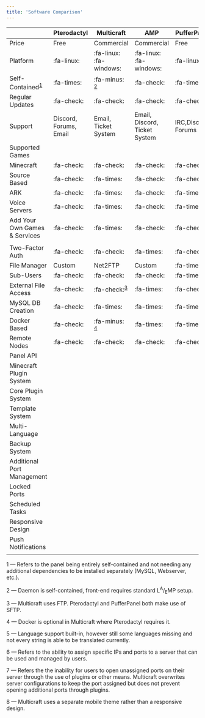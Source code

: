 ```yaml
---
title: 'Software Comparison'
---
```


| |Pterodactyl|Multicraft|AMP|PufferPanel|
|-|-|-|-|-|
|Price|Free|Commercial|Commercial|Free|
|Platform|:fa-linux:|:fa-linux: :fa-windows:|:fa-linux: :fa-windows:|:fa-linux:|
|Self-Contained<sup>[1](#anchor-1)</sup>|:fa-times:|:fa-minus: <sup>[2](#anchor-2)</sup>|:fa-check:|:fa-times:|
|Regular Updates|:fa-check:|:fa-check:|:fa-check:|:fa-check:|
|Support|Discord, Forums, Email|Email, Ticket System|Email, Discord, Ticket System|IRC,Discord, Forums|
|Supported Games| | | | |
|Minecraft|:fa-check:|:fa-check:|:fa-check:|:fa-check:|
|Source Based|:fa-check:|:fa-times:|:fa-check:|:fa-check:|
|ARK|:fa-check:|:fa-times:|:fa-check:|:fa-times:|
|Voice Servers|:fa-check:|:fa-times:|:fa-check:|:fa-times:|
|Add Your Own Games & Services|:fa-check:|:fa-times:|:fa-check:|:fa-check:|
| | | | | |
|Two-Factor Auth|:fa-check:|:fa-check:|:fa-times:|:fa-check:|
|File Manager|Custom|Net2FTP|Custom|:fa-times:|
|Sub-Users|:fa-check:|:fa-check:|:fa-check:|:fa-times:|
|External File Access|:fa-check:|:fa-check:<sup>[3](#anchor-3)</sup>|:fa-times:|:fa-check:|
|MySQL DB Creation|:fa-check:|:fa-times:|:fa-times:|:fa-times:|
|Docker Based|:fa-check:|:fa-minus: <sup>[4](#anchor-4)</sup>|:fa-times:|:fa-times:|
|Remote Nodes|:fa-check:|:fa-check:|:fa-check:|:fa-check:|
|Panel API| | | | |
|Minecraft Plugin System| | | | |
|Core Plugin System| | | | |
|Template System| | | | |
|Multi-Language| | | | |
|Backup System| | | | |
|Additional Port Management| | | | |
|Locked Ports| | | | |
|Scheduled Tasks| | | | |
|Responsive Design| | | | |
|Push Notifications| | | | |
| | | | | |

<a id="anchor-1">1</a> — Refers to the panel being entirely self-contained and not needing any additional dependencies to be installed separately (MySQL, Webserver, etc.).

<a id="anchor-2">2</a> — Daemon is self-contained, front-end requires standard L<sup>A</sup>/<sub>E</sub>MP setup.

<a id="anchor-3">3</a> — Multicraft uses FTP. Pterodactyl and PufferPanel both make use of SFTP.

<a id="anchor-4">4</a> — Docker is optional in Multicraft where Pterodactyl requires it.

<a id="anchor-5">5</a> — Language support built-in, however still some languages missing and not every string is able to be translated currently.

<a id="anchor-6">6</a> — Refers to the ability to assign specific IPs and ports to a server that can be used and managed by users.

<a id="anchor-7">7</a> — Refers the the inability for users to open unassigned ports on their server through the use of plugins or other means. Multicraft overwrites server configurations to keep the port assigned but does not prevent opening additional ports through plugins.

<a id="anchor-8">8</a> — Multicraft uses a separate mobile theme rather than a responsive design.